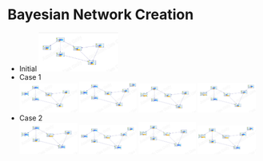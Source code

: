# Bayesian Network Creation
- Initial <img src="Screenshots/Initial Condition.PNG" width="33%">
- Case 1 </br>
<img src="Screenshots/Case-1 a.PNG" width="24%"> <img src="Screenshots/Case-1.1 a.PNG" width="24%"> <img src="Screenshots/Case-1 b.PNG" width="24%"> <img src="Screenshots/Case-1.1 b.PNG" width="24%">
- Case 2 </br>
<img src="Screenshots/Case-2 a.PNG" width="24%"> <img src="Screenshots/Case-2.1 a.PNG" width="24%"> <img src="Screenshots/Case-2 b.PNG" width="24%"> <img src="Screenshots/Case-2.1 b.PNG" width="24%">

